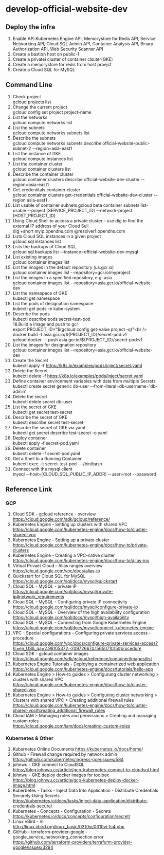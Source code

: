# develop-official-website-dev
## Deploy the infra
1. Enable API:Kubernetes Engine API, Memorystore for Redis API, Service Networking API, Cloud SQL Admin API, Container Analysis API, Binary Authorization API, Web Security Scanner API<br />
2. Create a bastion host on public-1<br />
3. Create a privatei cluster of container clsuter(GKE)<br />
4. Create a memorystore for redis from host proejct<br />
5. Create a Cloud SQL for MySQL<br />

## Command Line
1. Check project<br />
gcloud projects list<br />
2. Change the current project<br />
gcloud config set project project-name<br />
3. List the networks<br />
gcloud compute networks list<br />
4. List the subnets<br />
gcloud compute networks subnets list<br />
5. Describe the subnets<br />
gcloud compute networks subnets describe official-website-public-subnet-2 --region=asia-east1<br />
6. List the instance of GKE<br />
gcloud compute instances list<br />
7. List the container cluster<br /> 
gcloud container clusters list<br />
8. Describe the container cluster<br />
gcloud container clusters describe official-website-dev-cluster --region=asia-east1<br />
9. Get-credentitals container cluster<br />
gcloud container clusters get-credentials official-website-dev-cluster --region asia-east1
10. List usable of container subnets
gcloud beta container subnets list-usable --project [SERVICE_PROJECT_ID] --network-project [HOST_PROJECT_ID]
11. Using Cloud Shell to access a private cluster - use dig to find the external IP address of your Cloud Sell<br />
dig +short myip.opendns.com @resolver1.opendns.com<br />
12. Lists Cloud SQL instances in a given project<br />
gcloud sql instances list<br />
13. Lists the backups of Cloud SQL<br />
gcloud sql backups list --instance=official-website-dev-mysql<br />
14. List existing images<br />
gcloud container images list<br />
15. List the images in the default repository (us.gcr.io)<br />
gcloud container images list --repository=gcr.io/myproject<br />
16. List the images in a specified repository, e.g. asia<br />
gcloud container images list --repository=asia.gcr.io/official-website-dev<br />
17. List the namespace of GKE<br />
kubectl get namespace<br />
18. List the pods of designation namespace<br /> 
kubectl get pods -n kube-system<br />
17. Describe the pods<br />
kubectl describe pods secret-test-pod<br />
18.Build a Image and push to gcr<br />
export PROJECT_ID="$(gcloud config get-value project -q)"<br />
docker build -t asia.gcr.io/${PROJECT_ID}/secret-pod:v1<br />
gcloud docker -- push asia.gcr.io/${PROJECT_ID}/secret-pod:v1<br />
19. List the images for designation repository<br />
gcloud container images list --repository=asia.gcr.io/official-website-dev<br />
20. Create the Secret<br />
kubectl apply -f https://k8s.io/examples/pods/inject/secret.yaml<br />
21. Delete the Secret<br />
kubectl delete -f https://k8s.io/examples/pods/inject/secret.yaml<br />
22. Define container environment variables with data from multiple Secrets<br />
kubectl create secret generic db-user --from-literal=db-username='db-admin'<br />
23. Delete the secret<br />
kubectl delete secret db-user<br />
24. List the secret of GKE<br />
kubectl get secret test-secret<br />
25. Describe the secret of GKE<br />
kubectl describe secret test-secret<br />
26. Describe the secret of GKE via yaml<br />
kubectl get secret describe test-secret -o yaml<br />
27. Deploy container<br />
kubectl apply -f secret-pod.yaml<br />
28. Delete container<br />
kubectl delete -f secret-pod.yaml<br />
29. Get a Shell to a Running Container<br />
kubectl exec -it secret-test-pod -- /bin/bash<br />
30. Connect with the mysql client<br />
mysql --host=[CLOUD_SQL_PUBLIC_IP_ADDR] --user=root --password<br />

## Reference Link
### GCP
1. Cloud SDK - gcloud reference - overview
https://cloud.google.com/sdk/gcloud/reference/
2. Kubernetes Engine - Setting up clusters with shared VPC<br />
https://cloud.google.com/kubernetes-engine/docs/how-to/cluster-shared-vpc<br />
3. Kubernetes Engine - Setting up a private cluster<br />
https://cloud.google.com/kubernetes-engine/docs/how-to/private-clusters<br />
4. Kubernetes Engine - Creating a VPC-native cluster<br />
https://cloud.google.com/kubernetes-engine/docs/how-to/alias-ips<br />
5. Virtual Privaet Cloud - Alias ranges overview<br />
https://cloud.google.com/vpc/docs/alias-ip<br />
6. Quickstart for Cloud SQL for MySQL
https://cloud.google.com/sql/docs/mysql/quickstart
7. Cloud SQL - MySQL - private IP<br />
https://cloud.google.com/sql/docs/mysql/private-ip#network_requirements<br />
8. Cloud SQL - MySQL - Configuring private IP connectivity<br />
https://cloud.google.com/sql/docs/mysql/configure-private-ip<br />
9. Cloud SQL - MySQL - Overview of the high availability configuration<br />
https://cloud.google.com/sql/docs/mysql/high-availability<br />
10. Cloud SQL - MySQL - Connecting from Google Kubernetes Engine<br />
https://cloud.google.com/sql/docs/mysql/connect-kubernetes-engine<br />
12. VPC - Special configurations - Configuring private services access - procedure<br />
https://cloud.google.com/vpc/docs/configure-private-services-access?hl=en_US&_ga=2.98105372.-209726674.1565071015#procedure<br />
13. Cloud SDK - gcloud container images<br />
https://cloud.google.com/sdk/gcloud/reference/container/images/list<br />
14. Kubernetes Engine Tutorials - Deploying a containerized web application<br />
https://cloud.google.com/kubernetes-engine/docs/tutorials/hello-app<br />
15. Kubernetes Engine > How-to guides > Configurung cluster networking > clusters with shared VPC<br />
https://cloud.google.com/kubernetes-engine/docs/how-to/cluster-shared-vpc<br />
16. Kubernetes Engine > How-to guides > Configuring cluster networking > Clusters with shared VPC > Creating additional firewall rules<br />
https://cloud.google.com/kubernetes-engine/docs/how-to/cluster-shared-vpc#creating_additional_firewall_rules<br />
17. Cloud IAM > Managing roles and permissions > Creating and managing custom roles<br />
https://cloud.google.com/iam/docs/creating-custom-roles<br />
### Kubernetes & Other
1. Kubernetes Online Documents
https://kubernetes.io/docs/home/
2. Github - Firewall change required by network admin<br />
https://github.com/kubernetes/ingress-gce/issues/584<br />
3. johnwu - GKE connect to CloudSQL<br />
https://blog.johnwu.cc/article/gcp-kubernetes-connect-to-cloudsql.html<br />
4. johnwu - GKE deploy docker images for toolbox<br />
https://blog.johnwu.cc/article/gcp-kubernetes-deploy-docker-image.html<br />
5. Kuberbetes - Tasks - Inject Data Into Application - Distribute Credentials Securely Using Secrets<Br /> 
https://kubernetes.io/docs/tasks/inject-data-application/distribute-credentials-secure/<br />
6. Kubernetes - Concepts - Configuration - Secrets<br />
https://kubernetes.io/docs/concepts/configuration/secret/<br />
7. Linux vBird - Vi<br />
http://linux.vbird.org/linux_basic/0310vi/0310vi-fc4.php<br />
8. GitHub - terraform-provider-google - google_service_networking_connection error<br />
https://github.com/terraform-providers/terraform-provider-google/issues/3294<br />
